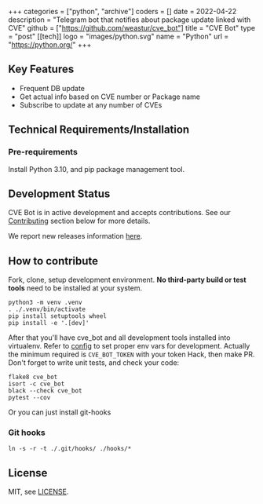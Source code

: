 +++
categories = ["python", "archive"]
coders = []
date = 2022-04-22
description = "Telegram bot that notifies about package update linked with CVE"
github = ["https://github.com/weastur/cve_bot"]
title = "CVE Bot"
type = "post"
[[tech]]
logo = "images/python.svg"
name = "Python"
url = "https://python.org/"
+++

## Key Features

- Frequent DB update
- Get actual info based on CVE number or Package name
- Subscribe to update at any number of CVEs

## Technical Requirements/Installation

### Pre-requirements

Install Python 3.10, and pip package management tool.

## Development Status

CVE Bot is in active development and accepts contributions. See our [Contributing](https://github.com/weastur/cve_bot#how-to-contribute) section below for more details.

We report new releases information [here](https://github.com/weastur/cve_bot/releases).

## How to contribute

Fork, clone, setup development environment. **No third-party build or test tools** need to be installed at your system.

```shell
python3 -m venv .venv
. ./.venv/bin/activate
pip install setuptools wheel
pip install -e '.[dev]'
```

After that you'll have cve_bot and all development tools installed into virtualenv. Refer to [config](./cve_bot/config.py)
to set proper env vars for development. Actually the minimum required is `CVE_BOT_TOKEN` with your token
Hack, then make PR. Don't forget to write unit tests, and check your code:

```shell
flake8 cve_bot
isort -c cve_bot
black --check cve_bot
pytest --cov
```

Or you can just install git-hooks

### Git hooks

```shell
ln -s -r -t ./.git/hooks/ ./hooks/*
```

## License

MIT, see [LICENSE](https://github.com/weastur/cve_bot/blob/fdcd295b14a41c24794acebdd9f5dba3ac646f4f/LICENSE).
